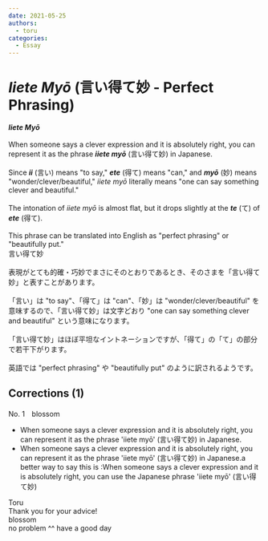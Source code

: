 ```yaml
---
date: 2021-05-25
authors:
  - toru
categories:
  - Essay
---
```


<h1 id="subject_show"><strong><em>Iiete Myō</strong></em> (言い得て妙 - Perfect Phrasing)</h1>
<div class="date" hidden>May 25, 2021 07:03</div>
<div id="post"><div id="body_show_ori">
<strong><em>Iiete Myō</strong></em><br/><br/>When someone says a clever expression and it is absolutely right, you can represent it as the phrase <strong><em>iiete myō</em></strong> (言い得て妙) in Japanese.<br/><br/>Since <strong><em>ii</em></strong> (言い) means "to say," <strong><em>ete</em></strong> (得て) means "can," and <strong><em>myō</em></strong> (妙) means "wonder/clever/beautiful," <em>iiete myō</em> literally means "one can say something clever and beautiful."<br/><br/>The intonation of <em>iiete myō</em> is almost flat, but it drops slightly at the <strong><em>te</em></strong> (て) of <strong><em>ete</em></strong> (得て).<br/><br/>This phrase can be translated into English as "perfect phrasing" or "beautifully put." 
</div></div>

<!-- more -->

<div id="post_ja"><div id="body_show_mo">
言い得て妙<br/><br/>表現がとても的確・巧妙でまさにそのとおりであるとき、そのさまを「言い得て妙」と表すことがあります。<br/><br/>「言い」は "to say"、「得て」は "can"、「妙」は "wonder/clever/beautiful" を意味するので、「言い得て妙」は文字どおり "one can say something clever and beautiful" という意味になります。<br/><br/>「言い得て妙」はほぼ平坦なイントネーションですが、「得て」の「て」の部分で若干下がります。<br/><br/>英語では "perfect phrasing" や "beautifully put" のように訳されるようです。
</div></div>

## Corrections (1)
<div id="block"><div class="first_name"> No. 1　<span class="just_name">blossom</span></div><div id="block2">
<ul class="correction_field">
<li class="incorrect">When someone says a clever expression and it is absolutely right, you can represent it as the phrase 'iiete myō' (言い得て妙) in Japanese.</li>
<li class="corrected correct">
When someone says a clever expression and it is absolutely right, <span class="f_red">you can represent it as the phrase</span> 'iiete myō' (言い得て妙) <span class="f_red">in Japanese.</span>a better way to say this is :When someone says a clever expression and it is absolutely right, <span class="f_blue">you can use the Japanese phrase</span> 'iiete myō' (言い得て妙) 
</li>
</ul>
</div><div class="name"><span class="just_name">Toru</span><br>
Thank you for your advice!
</div>
<div class="name"><span class="just_name">blossom</span><br>
no problem ^^ have a good day<br/>
</div>
</div>
